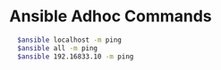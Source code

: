 # Ansible Adhoc Commands
```sh
  $ansible localhost -m ping
  $ansible all -m ping
  $ansible 192.16833.10 -m ping
```
